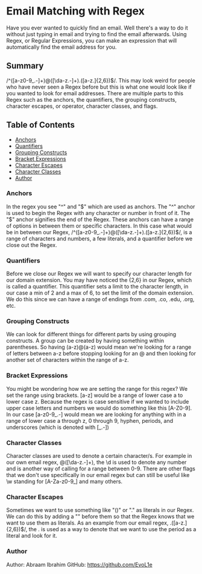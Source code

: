 # Email Matching with Regex

Have you ever wanted to quickly find an email. Well there's a way to do it without just typing in email and trying to find the email afterwards. Using Regex, or Regular Expressions, you can make an expression that will automatically find the email address for you.

## Summary

/^([a-z0-9_\.-]+)@([\da-z\.-]+)\.([a-z\.]{2,6})$/. This may look weird for people who have never seen a Regex before but this is what one would look like if you wanted to look for email addresses. There are multiple parts to this Regex such as the anchors, the quantifiers, the grouping constructs, character escapes, or operator, character classes, and flags. 

## Table of Contents

- [Anchors](#anchors)
- [Quantifiers](#quantifiers)
- [Grouping Constructs](#grouping-constructs)
- [Bracket Expressions](#bracket-expressions)
- [Character Escapes](#character-escapes)
- [Character Classes](#character-classes)
- [Author](#author)

### Anchors

 In the regex you see "^" and "$" which are used as anchors. The "^" anchor is used to begin the Regex with any character or number in front of it. The "$" anchor signifies the end of the Regex. These anchors can have a range of options in between them or specific characters. In this case what would be in between our Regex, /^([a-z0-9_\.-]+)@([\da-z\.-]+)\.([a-z\.]{2,6})$/, is a range of characters and numbers, a few literals, and a quantifier before we close out the Regex.

### Quantifiers

 Before we close our Regex we will want to specify our character length for our domain extension. You may have noticed the {2,6} in our Regex, which is called a quantifier. This quantifier sets a limit to the character length, in our case a min of 2 and a max of 6, to set the limit of the domain extension. We do this since we can have a range of endings from .com, .co, .edu, .org, etc.

### Grouping Constructs

 We can look for different things for different parts by using grouping constructs. A group can be created by having something within parentheses. So having (a-z)@(a-z) would mean we're looking for a range of letters between a-z before stopping looking for an @ and then looking for another set of characters within the range of a-z.

### Bracket Expressions

You might be wondering how we are setting the range for this regex? We set the range using brackets. [a-z] would be a range of lower case a to lower case z. Because the regex is case sensitive if we wanted to include upper case letters and numbers we would do something like this [A-Z0-9]. In our case [a-z0-9_\.-] would mean we are looking for anything with in a range of lower case a through z, 0 through 9, hyphen, periods, and underscores (which is denoted with [_\.-])

### Character Classes

 Character classes are used to denote a certain character/s. For example in our own email regex, @([\da-z\.-]+), the \d is used to denote any number and is another way of calling for a range between 0-9. There are other flags that we don't use specifically in our email regex but can still be useful like \w standing for [A-Za-z0-9_] and many others.

### Character Escapes

 Sometimes we want to use something like "()" or "." as literals in our Regex. We can do this by adding a "\" before them so that the Regex knows that we want to use them as literals. As an example from our email regex, \.([a-z\.]{2,6})$/, the \. is used as a way to denote that we want to use the period as a literal and look for it.


### Author

Author: Abraam Ibrahim
GitHub: https://github.com/EvoL1e
